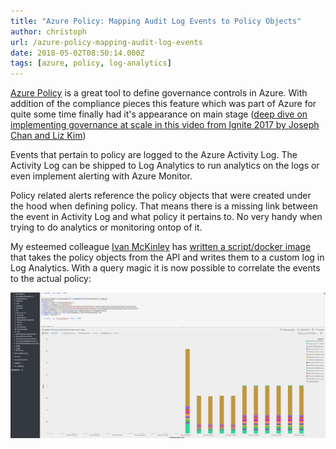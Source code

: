 ```yaml
---
title: "Azure Policy: Mapping Audit Log Events to Policy Objects"
author: christoph
url: /azure-policy-mapping-audit-log-events
date: 2018-05-02T08:50:14.000Z
tags: [azure, policy, log-analytics]
---
```


[Azure Policy](https://azure.microsoft.com/en-us/services/azure-policy/) is a great tool to define governance controls in Azure. With addition of the compliance pieces this feature which was part of Azure for quite some time finally had it's appearance on main stage ([deep dive on implementing governance at scale in this video from Ignite 2017 by Joseph Chan and Liz Kim](https://myignite.microsoft.com/videos/54781))

Events that pertain to policy are logged to the Azure Activity Log. The Activity Log can be shipped to Log Analytics to run analytics on the logs or even implement alerting with Azure Monitor.

Policy related alerts reference the policy objects that were created under the hood when defining policy. That means there is a missing link between the event in Activity Log and what policy it pertains to. No very handy when trying to do analytics or monitoring ontop of it.

My esteemed colleague [Ivan McKinley](https://github.com/ivanthelad) has [written a script/docker image](https://github.com/ivanthelad/policyloaderoms) that takes the policy objects from the API and writes them to a custom log in Log Analytics. With a query magic it is now possible to correlate the events to the actual policy:

![policy](images/policy.PNG)
